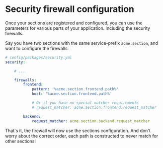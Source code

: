 Security firewall configuration
===============================

Once your sections are registered and configured, you can use the parameters 
for various parts of your application. Including the security firewalls.

Say you have two sections with the same service-prefix `acme.section`,
and want to configure the firewalls:

```yaml
# config/packages/security.yml
security:

    # ...

    firewalls:
        frontend:
            pattern: '%acme.section.frontend.path%'
            host: '%acme.section.frontend.path%'

            # Or if you have no special matcher requirements
            # request_matcher: acme.section.frontend.request_matcher

        backend:
            request_matcher: acme.section.backend.request_matcher

```

That's it, the firewall will now use the sections configuration.
And don't worry about the correct order, each path is constructed
to never match for other sections!
